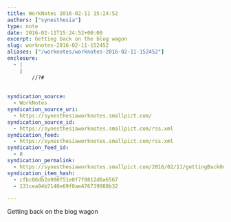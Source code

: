 ```yaml
---
title: WorkNotes 2016-02-11 15:24:52
authors: ["synesthesia"]
type: note
date: 2016-02-11T15:24:52+00:00
excerpt: Getting back on the blog wagon
slug: worknotes-2016-02-11-152452 
aliases: ["/worknotes/worknotes-2016-02-11-152452"]
enclosure:
  - |
    |
        //?#
        
        
syndication_source:
  - WorkNotes
syndication_source_uri:
  - https://synesthesiaworknotes.smallpict.com/
syndication_source_id:
  - https://synesthesiaworknotes.smallpict.com/rss.xml
syndication_feed:
  - https://synesthesiaworknotes.smallpict.com/rss.xml
syndication_feed_id:
  - 8
syndication_permalink:
  - https://synesthesiaworknotes.smallpict.com/2016/02/11/gettingBackOnTheBlogWagon.html
syndication_item_hash:
  - cfbc06db2a980f51e0f7f0812d0a6567
  - 131cea94b7140e69f0ae476739988b32

---
```

Getting back on the blog wagon